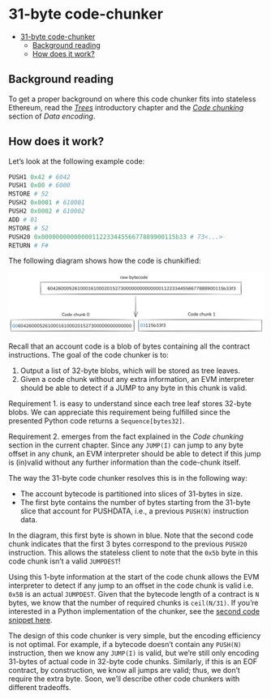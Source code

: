 # 31-byte code-chunker

- [31-byte code-chunker](#31-byte-code-chunker)
  - [Background reading](#background-reading)
  - [How does it work?](#how-does-it-work)

## Background reading

To get a proper background on where this code chunker fits into stateless Ethereum, read the [*Trees*](intro.md) introductory chapter and the [*Code chunking*](data-encoding.md#code-chunking) section of *Data encoding*.

## How does it work?

Let’s look at the following example code:

```python
PUSH1 0x42 # 6042
PUSH1 0x00 # 6000
MSTORE # 52
PUSH2 0x0001 # 610001
PUSH2 0x0002 # 610002
ADD # 01
MSTORE # 52
PUSH20 0x0000000000000011223344556677889900115b33 # 73<...>
RETURN # F#
```

The following diagram shows how the code is chunkified:

![image.png](assets/31-byte-code-chunker-img-1.png)

Recall that an account code is a blob of bytes containing all the contract instructions. The goal of the code chunker is to:

1. Output a list of 32-byte blobs, which will be stored as tree leaves.
2. Given a code chunk without any extra information, an EVM interpreter should be able to detect if a JUMP to any byte in this chunk is valid.

Requirement 1. is easy to understand since each tree leaf stores 32-byte blobs. We can appreciate this requirement being fulfilled since the presented Python code returns a `Sequence[bytes32]`.

Requirement 2. emerges from the fact explained in the *Code chunking* section in the current chapter. Since any `JUMP(I)` can jump to any byte offset in any chunk, an EVM interpreter should be able to detect if this jump is (in)valid without any further information than the code-chunk itself.

The way the 31-byte code chunker resolves this is in the following way:

- The account bytecode is partitioned into slices of 31-bytes in size.
- The first byte contains the number of bytes starting from the 31-byte slice that account for PUSHDATA, i.e., a previous `PUSH(N)` instruction data.

In the diagram, this first byte is shown in blue. Note that the second code chunk indicates that the first 3 bytes correspond to the previous `PUSH20` instruction. This allows the stateless client to note that the `0x5b` byte in this code chunk isn’t a valid `JUMPDEST`!

Using this 1-byte information at the start of the code chunk allows the EVM interpreter to detect if any jump to an offset in the code chunk is valid i.e. `0x5B` is an actual `JUMPDEST`. Given that the bytecode length of a contract is `N` bytes, we know that the number of required chunks is `ceil(N/31)`. If you’re interested in a Python implementation of the chunker, see the [second code snippet here](https://eips.ethereum.org/EIPS/eip-7864#code).

The design of this code chunker is very simple, but the encoding efficiency is not optimal. For example, if a bytecode doesn’t contain any `PUSH(N)` instruction, then we know any `JUMP(I)` is valid, but we’re still only encoding 31-bytes of actual code in 32-byte code chunks. Similarly, if this is an EOF contract, by construction, we know all jumps are valid; thus, we don’t require the extra byte. Soon, we’ll describe other code chunkers with different tradeoffs.
